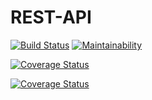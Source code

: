 # REST-API
<!-- [![Build Status](https://travis-ci.org/AnayoOleru/REST-API.svg?branch=develop)](https://travis-ci.org/AnayoOleru/REST-API) -->

[![Build Status](https://travis-ci.com/AnayoOleru/REST-API.svg?branch=develop)](https://travis-ci.com/AnayoOleru/REST-API)
[![Maintainability](https://api.codeclimate.com/v1/badges/29df1f627a2cae415314/maintainability)](https://codeclimate.com/github/AnayoOleru/REST-API/maintainability)
<!-- [![Test Coverage](https://api.codeclimate.com/v1/badges/29df1f627a2cae415314/test_coverage)](https://codeclimate.com/github/AnayoOleru/REST-API/test_coverage) -->
[![Coverage Status](https://coveralls.io/repos/github/AnayoOleru/REST-API/badge.svg?branch=develop)](https://coveralls.io/github/AnayoOleru/REST-API?branch=develop)

[![Coverage Status](https://coveralls.io/repos/github/AnayoOleru/REST-API/badge.svg?branch=develop)](https://coveralls.io/github/AnayoOleru/REST-API?branch=develop)
